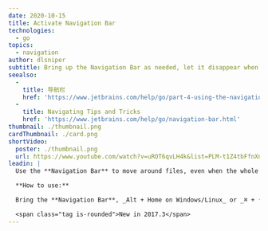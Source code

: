 ```yaml
---
date: 2020-10-15
title: Activate Navigation Bar
technologies:
  - go
topics:
  - navigation
author: dlsniper
subtitle: Bring up the Navigation Bar as needed, let it disappear when finished.
seealso:
  - 
    title: 导航栏
    href: 'https://www.jetbrains.com/help/go/part-4-using-the-navigation-bar.html'
  - 
    title: Navigating Tips and Tricks
    href: 'https://www.jetbrains.com/help/go/navigation-bar.html'
thumbnail: ./thumbnail.png
cardThumbnail: ./card.png
shortVideo:
  poster: ./thumbnail.png
  url: https://www.youtube.com/watch?v=uROT6qvLH4k&list=PLM-t1Z4tbFfnXnghmtk6WVz10_pivOw25&index=9&t=0s
leadin: |
  Use the **Navigation Bar** to move around files, even when the whole UI is hidden away.

  **How to use:**

  Bring the **Navigation Bar**, _Alt + Home on Windows/Linux_ or _⌘ + ↑ on macOS_.

  <span class="tag is-rounded">New in 2017.3</span>
---
```


